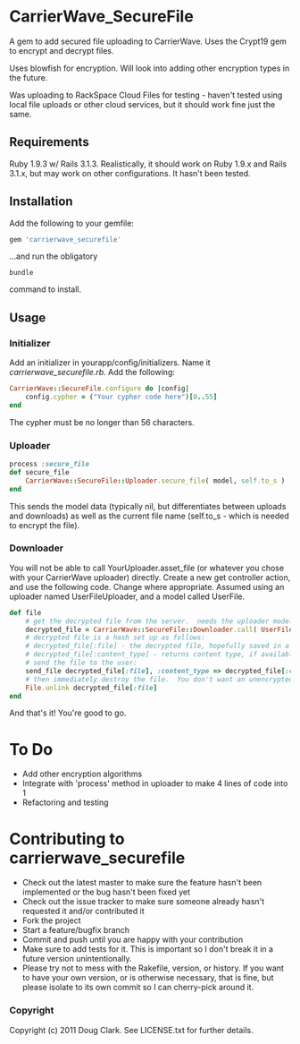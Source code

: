 # CarrierWave_SecureFile

A gem to add secured file uploading to CarrierWave.  Uses the Crypt19 gem to encrypt and decrypt files.

Uses blowfish for encryption.  Will look into adding other encryption types in the future.

Was uploading to RackSpace Cloud Files for testing - haven't tested using local file uploads or other cloud services, but
it should work fine just the same.

## Requirements

Ruby 1.9.3 w/ Rails 3.1.3.  Realistically, it should work on Ruby 1.9.x and Rails 3.1.x, but may work on other configurations.
It hasn't been tested.

## Installation

Add the following to your gemfile:

``` ruby
gem 'carrierwave_securefile'
```

...and run the obligatory

```
bundle
```

command to install.

## Usage
### Initializer

Add an initializer in yourapp/config/initializers.  Name it *carrierwave_securefile.rb*.  Add the following:

``` ruby
CarrierWave::SecureFile.configure do |config|
	config.cypher = ("Your cypher code here")[0..55]
end
```

The cypher must be no longer than 56 characters.

### Uploader

``` ruby
process :secure_file
def secure_file
	CarrierWave::SecureFile::Uploader.secure_file( model, self.to_s )
end
```

This sends the model data (typically nil, but differentiates between uploads and downloads) as well as the current file name
(self.to_s - which is needed to encrypt the file).

### Downloader

You will not be able to call YourUploader.asset_file (or whatever you chose with your CarrierWave uploader) directly.  Create
a new get controller action, and use the following code.  Change where appropriate.  Assumed using an uploader named
UserFileUploader, and a model called UserFile.

``` ruby
def file
	# get the decrypted file from the server.  needs the uploader model and the record the file is attached to in your ORM.
	decrypted_file = CarrierWave::SecureFile::Downloader.call( UserFileUploader, UserFile.find(params[:id]) )
	# decrypted file is a hash set up as follows:
	# decrypted_file[:file] - the decrypted file, hopefully saved in a tmp path, not somewhere public facing.
	# decrypted_file[:content_type] - returns content type, if available.
	# send the file to the user:
	send_file decrypted_file[:file], :content_type => decrypted_file[:content_type]
	# then immediately destroy the file.  You don't want an unencrypted file saved on your server... or do you?
	File.unlink decrypted_file[:file]
end
```

And that's it!  You're good to go.

# To Do

* Add other encryption algorithms
* Integrate with 'process' method in uploader to make 4 lines of code into 1
* Refactoring and testing

# Contributing to carrierwave_securefile
 
* Check out the latest master to make sure the feature hasn't been implemented or the bug hasn't been fixed yet
* Check out the issue tracker to make sure someone already hasn't requested it and/or contributed it
* Fork the project
* Start a feature/bugfix branch
* Commit and push until you are happy with your contribution
* Make sure to add tests for it. This is important so I don't break it in a future version unintentionally.
* Please try not to mess with the Rakefile, version, or history. If you want to have your own version, or is otherwise necessary, that is fine, but please isolate to its own commit so I can cherry-pick around it.

### Copyright

Copyright (c) 2011 Doug Clark. See LICENSE.txt for further details.

